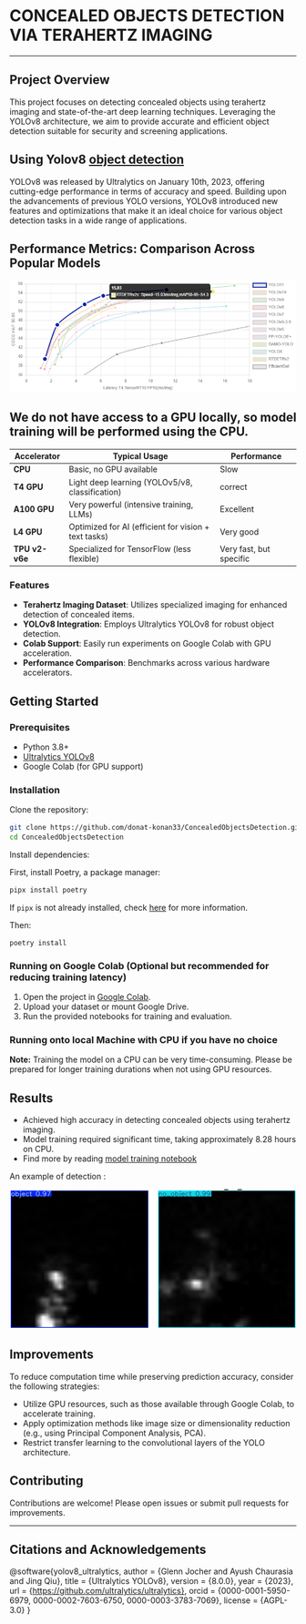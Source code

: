 # CONCEALED OBJECTS DETECTION VIA TERAHERTZ IMAGING
---

## Project Overview

This project focuses on detecting concealed objects using terahertz imaging and state-of-the-art deep learning techniques. Leveraging the YOLOv8 architecture, we aim to provide accurate and efficient object detection suitable for security and screening applications.

## Using Yolov8 [object detection](https://docs.ultralytics.com/models/yolov8/)

YOLOv8 was released by Ultralytics on January 10th, 2023, offering cutting-edge performance in terms of accuracy and speed. Building upon the advancements of previous YOLO versions, YOLOv8 introduced new features and optimizations that make it an ideal choice for various object detection tasks in a wide range of applications.

## Performance Metrics: Comparison Across Popular Models

![performance metrics](assets/images/performance-metrics-comparison.png)


We do not have access to a GPU locally, so model training will be performed using the CPU.
---

| Accelerator    | Typical Usage                                         | Performance                  |
| -------------- | ----------------------------------------------------- | ---------------------------- |
| **CPU**        | Basic, no GPU available                               | Slow                         |
| **T4 GPU**     | Light deep learning (YOLOv5/v8, classification)       | correct                      |
| **A100 GPU**   | Very powerful (intensive training, LLMs)              | Excellent                    |
| **L4 GPU**     | Optimized for AI (efficient for vision + text tasks)  | Very good                    |
| **TPU v2-v6e** | Specialized for TensorFlow (less flexible)            | Very fast, but specific      |


### Features

- **Terahertz Imaging Dataset**: Utilizes specialized imaging for enhanced detection of concealed items.
- **YOLOv8 Integration**: Employs Ultralytics YOLOv8 for robust object detection.
- **Colab Support**: Easily run experiments on Google Colab with GPU acceleration.
- **Performance Comparison**: Benchmarks across various hardware accelerators.

## Getting Started

### Prerequisites

- Python 3.8+
- [Ultralytics YOLOv8](https://github.com/ultralytics/ultralytics)
- Google Colab (for GPU support)

### Installation

Clone the repository:
```bash
git clone https://github.com/donat-konan33/ConcealedObjectsDetection.git
cd ConcealedObjectsDetection
```

Install dependencies:

First, install Poetry, a package manager:
```bash
pipx install poetry
```
If ``pipx`` is not already installed, check [here](https://pipx.pypa.io/stable/installation/) for more information.

Then:

```
poetry install
```

### Running on Google Colab (Optional but recommended for reducing training latency)

1. Open the project in [Google Colab](https://colab.research.google.com/).
2. Upload your dataset or mount Google Drive.
3. Run the provided notebooks for training and evaluation.

### Running onto local Machine with CPU if you have no choice
**Note:** Training the model on a CPU can be very time-consuming. Please be prepared for longer training durations when not using GPU resources.

## Results
- Achieved high accuracy in detecting concealed objects using terahertz imaging.
- Model training required significant time, taking approximately 8.28 hours on CPU.
- Find more by reading [model training notebook](notebooks/3_model_training.ipynb)

An example of detection :

![detection](assets/images/object_or_not.png)


## Improvements
To reduce computation time while preserving prediction accuracy, consider the following strategies:
- Utilize GPU resources, such as those available through Google Colab, to accelerate training.
- Apply optimization methods like image size or dimensionality reduction (e.g., using Principal Component Analysis, PCA).
- Restrict transfer learning to the convolutional layers of the YOLO architecture.

## Contributing

Contributions are welcome! Please open issues or submit pull requests for improvements.

---
## Citations and Acknowledgements
@software{yolov8_ultralytics,
  author = {Glenn Jocher and Ayush Chaurasia and Jing Qiu},
  title = {Ultralytics YOLOv8},
  version = {8.0.0},
  year = {2023},
  url = {https://github.com/ultralytics/ultralytics},
  orcid = {0000-0001-5950-6979, 0000-0002-7603-6750, 0000-0003-3783-7069},
  license = {AGPL-3.0}
}
